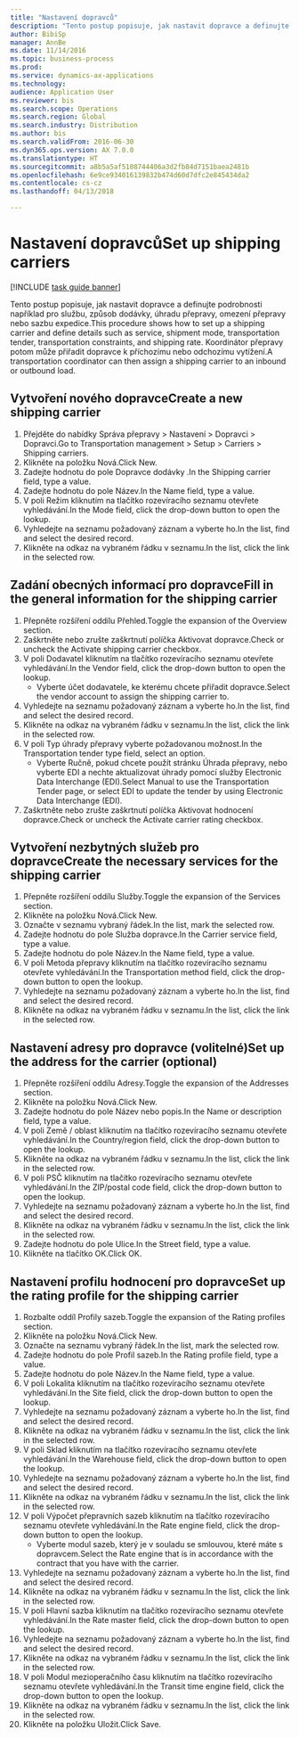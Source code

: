 ```yaml
--- 
title: "Nastavení dopravců"
description: "Tento postup popisuje, jak nastavit dopravce a definujte podrobnosti například pro službu, způsob dodávky, úhradu přepravy, omezení přepravy nebo sazbu expedice."
author: BibiSp
manager: AnnBe
ms.date: 11/14/2016
ms.topic: business-process
ms.prod: 
ms.service: dynamics-ax-applications
ms.technology: 
audience: Application User
ms.reviewer: bis
ms.search.scope: Operations
ms.search.region: Global
ms.search.industry: Distribution
ms.author: bis
ms.search.validFrom: 2016-06-30
ms.dyn365.ops.version: AX 7.0.0
ms.translationtype: HT
ms.sourcegitcommit: a8b5a5af5108744406a3d2fb84d7151baea2481b
ms.openlocfilehash: 6e9ce934016139832b474d60d7dfc2e845434da2
ms.contentlocale: cs-cz
ms.lasthandoff: 04/13/2018

---
```

# <a name="set-up-shipping-carriers"></a><span data-ttu-id="dc719-103">Nastavení dopravců</span><span class="sxs-lookup"><span data-stu-id="dc719-103">Set up shipping carriers</span></span>

[!INCLUDE [task guide banner](../../includes/task-guide-banner.md)]

<span data-ttu-id="dc719-104">Tento postup popisuje, jak nastavit dopravce a definujte podrobnosti například pro službu, způsob dodávky, úhradu přepravy, omezení přepravy nebo sazbu expedice.</span><span class="sxs-lookup"><span data-stu-id="dc719-104">This procedure shows how to set up a shipping carrier and define details such as service, shipment mode, transportation tender, transportation constraints, and shipping rate.</span></span> <span data-ttu-id="dc719-105">Koordinátor přepravy potom může přiřadit dopravce k příchozímu nebo odchozímu vytížení.</span><span class="sxs-lookup"><span data-stu-id="dc719-105">A transportation coordinator can then assign a shipping carrier to an inbound or outbound load.</span></span>


## <a name="create-a-new-shipping-carrier"></a><span data-ttu-id="dc719-106">Vytvoření nového dopravce</span><span class="sxs-lookup"><span data-stu-id="dc719-106">Create a new shipping carrier</span></span>
1. <span data-ttu-id="dc719-107">Přejděte do nabídky Správa přepravy > Nastavení > Dopravci > Dopravci.</span><span class="sxs-lookup"><span data-stu-id="dc719-107">Go to Transportation management > Setup > Carriers > Shipping carriers.</span></span>
2. <span data-ttu-id="dc719-108">Klikněte na položku Nová.</span><span class="sxs-lookup"><span data-stu-id="dc719-108">Click New.</span></span>
3. <span data-ttu-id="dc719-109">Zadejte hodnotu do pole Dopravce dodávky .</span><span class="sxs-lookup"><span data-stu-id="dc719-109">In the Shipping carrier field, type a value.</span></span>
4. <span data-ttu-id="dc719-110">Zadejte hodnotu do pole Název.</span><span class="sxs-lookup"><span data-stu-id="dc719-110">In the Name field, type a value.</span></span>
5. <span data-ttu-id="dc719-111">V poli Režim kliknutím na tlačítko rozevíracího seznamu otevřete vyhledávání.</span><span class="sxs-lookup"><span data-stu-id="dc719-111">In the Mode field, click the drop-down button to open the lookup.</span></span>
6. <span data-ttu-id="dc719-112">Vyhledejte na seznamu požadovaný záznam a vyberte ho.</span><span class="sxs-lookup"><span data-stu-id="dc719-112">In the list, find and select the desired record.</span></span>
7. <span data-ttu-id="dc719-113">Klikněte na odkaz na vybraném řádku v seznamu.</span><span class="sxs-lookup"><span data-stu-id="dc719-113">In the list, click the link in the selected row.</span></span>

## <a name="fill-in-the-general-information-for-the-shipping-carrier"></a><span data-ttu-id="dc719-114">Zadání obecných informací pro dopravce</span><span class="sxs-lookup"><span data-stu-id="dc719-114">Fill in the general information for the shipping carrier</span></span>
1. <span data-ttu-id="dc719-115">Přepněte rozšíření oddílu Přehled.</span><span class="sxs-lookup"><span data-stu-id="dc719-115">Toggle the expansion of the Overview section.</span></span>
2. <span data-ttu-id="dc719-116">Zaškrtněte nebo zrušte zaškrtnutí políčka Aktivovat dopravce.</span><span class="sxs-lookup"><span data-stu-id="dc719-116">Check or uncheck the Activate shipping carrier checkbox.</span></span>
3. <span data-ttu-id="dc719-117">V poli Dodavatel kliknutím na tlačítko rozevíracího seznamu otevřete vyhledávání.</span><span class="sxs-lookup"><span data-stu-id="dc719-117">In the Vendor field, click the drop-down button to open the lookup.</span></span>
    * <span data-ttu-id="dc719-118">Vyberte účet dodavatele, ke kterému chcete přiřadit dopravce.</span><span class="sxs-lookup"><span data-stu-id="dc719-118">Select the vendor account to assign the shipping carrier to.</span></span>  
4. <span data-ttu-id="dc719-119">Vyhledejte na seznamu požadovaný záznam a vyberte ho.</span><span class="sxs-lookup"><span data-stu-id="dc719-119">In the list, find and select the desired record.</span></span>
5. <span data-ttu-id="dc719-120">Klikněte na odkaz na vybraném řádku v seznamu.</span><span class="sxs-lookup"><span data-stu-id="dc719-120">In the list, click the link in the selected row.</span></span>
6. <span data-ttu-id="dc719-121">V poli Typ úhrady přepravy vyberte požadovanou možnost.</span><span class="sxs-lookup"><span data-stu-id="dc719-121">In the Transportation tender type field, select an option.</span></span>
    * <span data-ttu-id="dc719-122">Vyberte Ručně, pokud chcete použít stránku Úhrada přepravy, nebo vyberte EDI a nechte aktualizovat úhrady pomocí služby Electronic Data Interchange (EDI).</span><span class="sxs-lookup"><span data-stu-id="dc719-122">Select Manual to use the Transportation Tender page, or select EDI to update the tender by using Electronic Data Interchange (EDI).</span></span>  
7. <span data-ttu-id="dc719-123">Zaškrtněte nebo zrušte zaškrtnutí políčka Aktivovat hodnocení dopravce.</span><span class="sxs-lookup"><span data-stu-id="dc719-123">Check or uncheck the Activate carrier rating checkbox.</span></span>

## <a name="create-the-necessary-services-for-the-shipping-carrier"></a><span data-ttu-id="dc719-124">Vytvoření nezbytných služeb pro dopravce</span><span class="sxs-lookup"><span data-stu-id="dc719-124">Create the necessary services for the shipping carrier</span></span>
1. <span data-ttu-id="dc719-125">Přepněte rozšíření oddílu Služby.</span><span class="sxs-lookup"><span data-stu-id="dc719-125">Toggle the expansion of the Services section.</span></span>
2. <span data-ttu-id="dc719-126">Klikněte na položku Nová.</span><span class="sxs-lookup"><span data-stu-id="dc719-126">Click New.</span></span>
3. <span data-ttu-id="dc719-127">Označte v seznamu vybraný řádek.</span><span class="sxs-lookup"><span data-stu-id="dc719-127">In the list, mark the selected row.</span></span>
4. <span data-ttu-id="dc719-128">Zadejte hodnotu do pole Služba dopravce.</span><span class="sxs-lookup"><span data-stu-id="dc719-128">In the Carrier service field, type a value.</span></span>
5. <span data-ttu-id="dc719-129">Zadejte hodnotu do pole Název.</span><span class="sxs-lookup"><span data-stu-id="dc719-129">In the Name field, type a value.</span></span>
6. <span data-ttu-id="dc719-130">V poli Metoda přepravy kliknutím na tlačítko rozevíracího seznamu otevřete vyhledávání.</span><span class="sxs-lookup"><span data-stu-id="dc719-130">In the Transportation method field, click the drop-down button to open the lookup.</span></span>
7. <span data-ttu-id="dc719-131">Vyhledejte na seznamu požadovaný záznam a vyberte ho.</span><span class="sxs-lookup"><span data-stu-id="dc719-131">In the list, find and select the desired record.</span></span>
8. <span data-ttu-id="dc719-132">Klikněte na odkaz na vybraném řádku v seznamu.</span><span class="sxs-lookup"><span data-stu-id="dc719-132">In the list, click the link in the selected row.</span></span>

## <a name="set-up-the-address-for-the-carrier-optional"></a><span data-ttu-id="dc719-133">Nastavení adresy pro dopravce (volitelné)</span><span class="sxs-lookup"><span data-stu-id="dc719-133">Set up the address for the carrier (optional)</span></span>
1. <span data-ttu-id="dc719-134">Přepněte rozšíření oddílu Adresy.</span><span class="sxs-lookup"><span data-stu-id="dc719-134">Toggle the expansion of the Addresses section.</span></span>
2. <span data-ttu-id="dc719-135">Klikněte na položku Nová.</span><span class="sxs-lookup"><span data-stu-id="dc719-135">Click New.</span></span>
3. <span data-ttu-id="dc719-136">Zadejte hodnotu do pole Název nebo popis.</span><span class="sxs-lookup"><span data-stu-id="dc719-136">In the Name or description field, type a value.</span></span>
4. <span data-ttu-id="dc719-137">V poli Země / oblast kliknutím na tlačítko rozevíracího seznamu otevřete vyhledávání.</span><span class="sxs-lookup"><span data-stu-id="dc719-137">In the Country/region field, click the drop-down button to open the lookup.</span></span>
5. <span data-ttu-id="dc719-138">Klikněte na odkaz na vybraném řádku v seznamu.</span><span class="sxs-lookup"><span data-stu-id="dc719-138">In the list, click the link in the selected row.</span></span>
6. <span data-ttu-id="dc719-139">V poli PSČ kliknutím na tlačítko rozevíracího seznamu otevřete vyhledávání.</span><span class="sxs-lookup"><span data-stu-id="dc719-139">In the ZIP/postal code field, click the drop-down button to open the lookup.</span></span>
7. <span data-ttu-id="dc719-140">Vyhledejte na seznamu požadovaný záznam a vyberte ho.</span><span class="sxs-lookup"><span data-stu-id="dc719-140">In the list, find and select the desired record.</span></span>
8. <span data-ttu-id="dc719-141">Klikněte na odkaz na vybraném řádku v seznamu.</span><span class="sxs-lookup"><span data-stu-id="dc719-141">In the list, click the link in the selected row.</span></span>
9. <span data-ttu-id="dc719-142">Zadejte hodnotu do pole Ulice.</span><span class="sxs-lookup"><span data-stu-id="dc719-142">In the Street field, type a value.</span></span>
10. <span data-ttu-id="dc719-143">Klikněte na tlačítko OK.</span><span class="sxs-lookup"><span data-stu-id="dc719-143">Click OK.</span></span>

## <a name="set-up-the-rating-profile-for-the-shipping-carrier"></a><span data-ttu-id="dc719-144">Nastavení profilu hodnocení pro dopravce</span><span class="sxs-lookup"><span data-stu-id="dc719-144">Set up the rating profile for the shipping carrier</span></span>
1. <span data-ttu-id="dc719-145">Rozbalte oddíl Profily sazeb.</span><span class="sxs-lookup"><span data-stu-id="dc719-145">Toggle the expansion of the Rating profiles section.</span></span>
2. <span data-ttu-id="dc719-146">Klikněte na položku Nová.</span><span class="sxs-lookup"><span data-stu-id="dc719-146">Click New.</span></span>
3. <span data-ttu-id="dc719-147">Označte na seznamu vybraný řádek.</span><span class="sxs-lookup"><span data-stu-id="dc719-147">In the list, mark the selected row.</span></span>
4. <span data-ttu-id="dc719-148">Zadejte hodnotu do pole Profil sazeb.</span><span class="sxs-lookup"><span data-stu-id="dc719-148">In the Rating profile field, type a value.</span></span>
5. <span data-ttu-id="dc719-149">Zadejte hodnotu do pole Název.</span><span class="sxs-lookup"><span data-stu-id="dc719-149">In the Name field, type a value.</span></span>
6. <span data-ttu-id="dc719-150">V poli Lokalita kliknutím na tlačítko rozevíracího seznamu otevřete vyhledávání.</span><span class="sxs-lookup"><span data-stu-id="dc719-150">In the Site field, click the drop-down button to open the lookup.</span></span>
7. <span data-ttu-id="dc719-151">Vyhledejte na seznamu požadovaný záznam a vyberte ho.</span><span class="sxs-lookup"><span data-stu-id="dc719-151">In the list, find and select the desired record.</span></span>
8. <span data-ttu-id="dc719-152">Klikněte na odkaz na vybraném řádku v seznamu.</span><span class="sxs-lookup"><span data-stu-id="dc719-152">In the list, click the link in the selected row.</span></span>
9. <span data-ttu-id="dc719-153">V poli Sklad kliknutím na tlačítko rozevíracího seznamu otevřete vyhledávání.</span><span class="sxs-lookup"><span data-stu-id="dc719-153">In the Warehouse field, click the drop-down button to open the lookup.</span></span>
10. <span data-ttu-id="dc719-154">Vyhledejte na seznamu požadovaný záznam a vyberte ho.</span><span class="sxs-lookup"><span data-stu-id="dc719-154">In the list, find and select the desired record.</span></span>
11. <span data-ttu-id="dc719-155">Klikněte na odkaz na vybraném řádku v seznamu.</span><span class="sxs-lookup"><span data-stu-id="dc719-155">In the list, click the link in the selected row.</span></span>
12. <span data-ttu-id="dc719-156">V poli Výpočet přepravních sazeb kliknutím na tlačítko rozevíracího seznamu otevřete vyhledávání.</span><span class="sxs-lookup"><span data-stu-id="dc719-156">In the Rate engine field, click the drop-down button to open the lookup.</span></span>
    * <span data-ttu-id="dc719-157">Vyberte modul sazeb, který je v souladu se smlouvou, které máte s dopravcem.</span><span class="sxs-lookup"><span data-stu-id="dc719-157">Select the Rate engine that is in accordance with the contract that you have with the carrier.</span></span>  
13. <span data-ttu-id="dc719-158">Vyhledejte na seznamu požadovaný záznam a vyberte ho.</span><span class="sxs-lookup"><span data-stu-id="dc719-158">In the list, find and select the desired record.</span></span>
14. <span data-ttu-id="dc719-159">Klikněte na odkaz na vybraném řádku v seznamu.</span><span class="sxs-lookup"><span data-stu-id="dc719-159">In the list, click the link in the selected row.</span></span>
15. <span data-ttu-id="dc719-160">V poli Hlavní sazba kliknutím na tlačítko rozevíracího seznamu otevřete vyhledávání.</span><span class="sxs-lookup"><span data-stu-id="dc719-160">In the Rate master field, click the drop-down button to open the lookup.</span></span>
16. <span data-ttu-id="dc719-161">Vyhledejte na seznamu požadovaný záznam a vyberte ho.</span><span class="sxs-lookup"><span data-stu-id="dc719-161">In the list, find and select the desired record.</span></span>
17. <span data-ttu-id="dc719-162">Klikněte na odkaz na vybraném řádku v seznamu.</span><span class="sxs-lookup"><span data-stu-id="dc719-162">In the list, click the link in the selected row.</span></span>
18. <span data-ttu-id="dc719-163">V poli Modul mezioperačního času kliknutím na tlačítko rozevíracího seznamu otevřete vyhledávání.</span><span class="sxs-lookup"><span data-stu-id="dc719-163">In the Transit time engine field, click the drop-down button to open the lookup.</span></span>
19. <span data-ttu-id="dc719-164">Klikněte na odkaz na vybraném řádku v seznamu.</span><span class="sxs-lookup"><span data-stu-id="dc719-164">In the list, click the link in the selected row.</span></span>
20. <span data-ttu-id="dc719-165">Klikněte na položku Uložit.</span><span class="sxs-lookup"><span data-stu-id="dc719-165">Click Save.</span></span>


